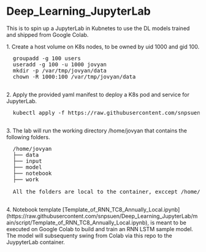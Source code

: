 # Deep_Learning_JupyterLab
This is to spin up a JupyterLab in Kubnetes to use the DL models trained and shipped from Google Colab.
<p>
  1.  Create a host volume on K8s nodes, to be owned by uid 1000 and gid 100.
  <pre>
  groupadd -g 100 users
  useradd -g 100 -u 1000 jovyan
  mkdir -p /var/tmp/jovyan/data
  chown -R 1000:100 /var/tmp/jovyan/data
  </pre>
  2.  Apply the provided yaml manifest to deploy a K8s pod and service for JupyterLab.
  <pre>
  kubectl apply -f https://raw.githubusercontent.com/snpsuen/Deep_Learning_JupyterLab/main/script/jupyter-notebook.yaml
  </pre>
  3.  The lab will run the working directory /home/jovyan that contains the following folders.
  <pre>
  /home/jovyan
  ├── data
  ├── input
  ├── model
  ├── notebook
  ├── work <br>
  All the folders are local to the container, exccept /home/jovyan/data being mounted on /var/tmp/jovyan/data on a K8s node.
  </pre>
  4.  Notebook template [Template_of_RNN_TC8_Annually_Local.ipynb] (https://raw.githubusercontent.com/snpsuen/Deep_Learning_JupyterLab/main/script/Template_of_RNN_TC8_Annually_Local.ipynb), is meant to be executed on Google Colab to build and train an RNN LSTM sample model. The model will subsequenty swing from Colab via this repo to the JuypyterLab container.
